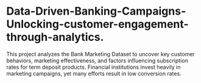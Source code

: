 # Data-Driven-Banking-Campaigns-Unlocking-customer-engagement-through-analytics.
This project analyzes the Bank Marketing Dataset to uncover key customer behaviors, marketing effectiveness, and factors influencing subscription rates for term deposit products.  Financial institutions invest heavily in marketing campaigns, yet many efforts result in low conversion rates. 
